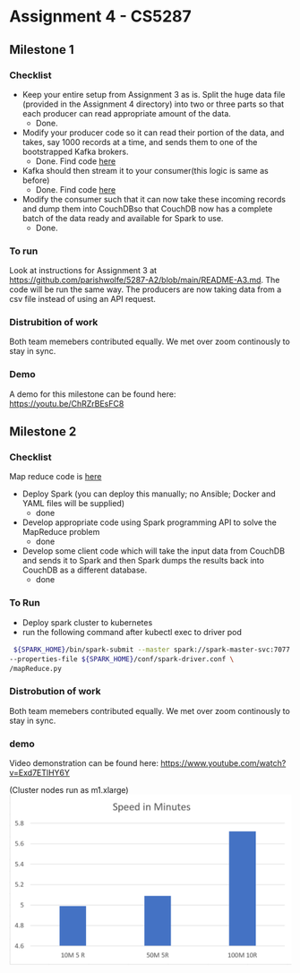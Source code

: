 # Assignment 4 - CS5287

## Milestone 1 

### Checklist 
* Keep your entire setup from Assignment 3 as is. Split the huge data file (provided in the Assignment 4 directory) into two or three parts so that each producer can read appropriate amount of the data.
  * Done.  
* Modify your producer code so it can read their portion of the data, and takes, say 1000 records at a time, and sends them to one of the bootstrapped Kafka brokers. 
  * Done. Find code [here](https://github.com/parishwolfe/5287-A2/blob/main/Ansible_Kubernetes/code_files/producer.py)
* Kafka should then stream it to your consumer(this logic is same as before)
  * Done. Find code [here](https://github.com/parishwolfe/5287-A2/blob/main/Ansible_Kubernetes/code_files/consumer.py)
* Modify the consumer such that it can now take these incoming records and dump them into CouchDBso that CouchDB now has a complete batch of the data ready and available for Spark to use. 
  * Done. 

### To run 

Look at instructions for Assignment 3 at https://github.com/parishwolfe/5287-A2/blob/main/README-A3.md. The code will be run the same way. The producers are now taking data from a csv file instead of using an API request. 

### Distrubition of work 

Both team memebers contributed equally. We met over zoom continously to stay in sync. 

### Demo 

A demo for this milestone can be found here: https://youtu.be/ChRZrBEsFC8

## Milestone 2

### Checklist

Map reduce code is [here](https://github.com/parishwolfe/5287-A2/blob/main/ScaffoldingCode/Spark_K8s_StandaloneCluster/mapReduce.py)

- Deploy Spark (you can deploy this manually; no Ansible; Docker and YAML files will be supplied)
  - done
- Develop appropriate code using Spark programming API to solve the MapReduce problem
  - done
- Develop some client code which will take the input data from CouchDB and sends it to Spark and then Spark dumps the results back into CouchDB as a different database.
  - done

### To Run

- Deploy spark cluster to kubernetes
- run the following command after kubectl exec to driver pod
```bash
 ${SPARK_HOME}/bin/spark-submit --master spark://spark-master-svc:7077 \
--properties-file ${SPARK_HOME}/conf/spark-driver.conf \
/mapReduce.py
```

### Distrobution of work

Both team memebers contributed equally. We met over zoom continously to stay in sync. 

### demo

Video demonstration can be found here: 
https://www.youtube.com/watch?v=Exd7ETlHY6Y

(Cluster nodes run as m1.xlarge)  
![screenshot](https://github.com/parishwolfe/5287-A2/blob/main/ScaffoldingCode/Spark_K8s_StandaloneCluster/speed.png)


